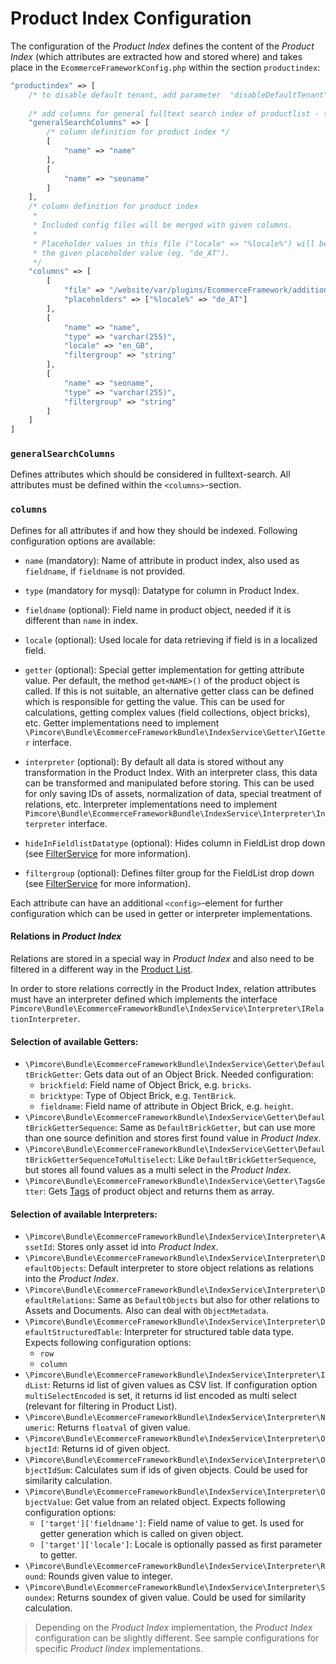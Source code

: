 # Product Index Configuration

The configuration of the *Product Index* defines the content of the *Product Index* (which attributes are extracted how
and stored where) and takes place in the `EcommerceFrameworkConfig.php` within the section `productindex`:

```php
"productindex" => [
    /* to disable default tenant, add parameter  "disableDefaultTenant"=>true  to productindex element  */
    
    /* add columns for general fulltext search index of productlist - they must be part of the column configuration below  */
    "generalSearchColumns" => [
        /* column definition for product index */
        [
            "name" => "name"
        ],
        [
            "name" => "seoname"
        ]
    ],
    /* column definition for product index 
     *
     * Included config files will be merged with given columns.
     *
     * Placeholder values in this file ("locale" => "%locale%") will be replaced by
     * the given placeholder value (eg. "de_AT").
     */
    "columns" => [
        [
            "file" => "/website/var/plugins/EcommerceFramework/additional-index.php",
            "placeholders" => ["%locale%" => "de_AT"]
        ],
        [
            "name" => "name",
            "type" => "varchar(255)",
            "locale" => "en_GB",
            "filtergroup" => "string"
        ],
        [
            "name" => "seoname",
            "type" => "varchar(255)",
            "filtergroup" => "string"
        ]
    ]
]
```


### `generalSearchColumns`
Defines attributes which should be considered in fulltext-search. All attributes must be defined within the 
`<columns>`-section. 

### `columns`
Defines for all attributes if and how they should be indexed. Following configuration options are available: 
- `name` (mandatory): Name of attribute in product index, also used as `fieldname`, if `fieldname` is not provided. 
- `type` (mandatory for mysql): Datatype for column in Product Index. 
- `fieldname` (optional): Field name in product object, needed if it is different than `name` in index.
- `locale` (optional): Used locale for data retrieving if field is in a localized field. 
- `getter` (optional): Special getter implementation for getting attribute value. Per default, the method `get<NAME>()`
   of the product object is called. If this is not suitable, an alternative getter class can be defined which is 
   responsible for getting the value. This can be used for calculations, getting complex values 
   (field collections, object bricks), etc. Getter implementations need to implement 
   `\Pimcore\Bundle\EcommerceFrameworkBundle\IndexService\Getter\IGetter` interface.  
- `interpreter` (optional): By default all data is stored without any transformation in the Product Index. With an 
interpreter class, this data can be transformed and manipulated before storing. This can be used for only saving IDs 
of assets, normalization of data, special treatment of relations, etc. Interpreter implementations need to implement
`Pimcore\Bundle\EcommerceFrameworkBundle\IndexService\Interpreter\Interpreter` interface. 
 
- `hideInFieldlistDatatype` (optional): Hides column in FieldList drop down (see [FilterService](../07_Filter_Service.md) 
   for more information).
- `filtergroup` (optional): Defines filter group for the FieldList drop down (see [FilterService](../07_Filter_Service.md) 
   for more information).

Each attribute can have an additional `<config>`-element for further configuration which can be used in getter or 
 interpreter implementations.


#### Relations in *Product Index*
Relations are stored in a special way in *Product Index* and also need to be filtered in a different way in the 
[Product List](./07_Product_List.md).
 
In order to store relations correctly in the Product Index, relation attributes must have an interpreter defined which 
implements the interface `Pimcore\Bundle\EcommerceFrameworkBundle\IndexService\Interpreter\IRelationInterpreter`. 


#### Selection of available Getters:
- `\Pimcore\Bundle\EcommerceFrameworkBundle\IndexService\Getter\DefaultBrickGetter`: Gets data out of an Object Brick. 
Needed configuration: 
  - `brickfield`: Field name of Object Brick, e.g. `bricks`. 
  - `bricktype`: Type of Object Brick, e.g. `TentBrick`. 
  - `fieldname`: Field name of attribute in Object Brick, e.g. `height`. 
- `\Pimcore\Bundle\EcommerceFrameworkBundle\IndexService\Getter\DefaultBrickGetterSequence`: Same as `DefaultBrickGetter`, 
   but can use more than one source definition and stores first found value in *Product Index*. 
- `\Pimcore\Bundle\EcommerceFrameworkBundle\IndexService\Getter\DefaultBrickGetterSequenceToMultiselect`: Like 
  `DefaultBrickGetterSequence`, but stores all found values as a multi select in the *Product Index*. 
- `\Pimcore\Bundle\EcommerceFrameworkBundle\IndexService\Getter\TagsGetter`: Gets [Tags](../../18_Tools_and_Features/09_Tags.md) 
  of product object and returns them as array. 


#### Selection of available Interpreters:
- `\Pimcore\Bundle\EcommerceFrameworkBundle\IndexService\Interpreter\AssetId`: Stores only asset id into *Product Index*.
- `\Pimcore\Bundle\EcommerceFrameworkBundle\IndexService\Interpreter\DefaultObjects`: Default interpreter to store object 
  relations as relations into the *Product Index*.
- `\Pimcore\Bundle\EcommerceFrameworkBundle\IndexService\Interpreter\DefaultRelations`: Same as `DefaultObjects` but also 
  for other relations to Assets and Documents. Also can deal with `ObjectMetadata`. 
- `\Pimcore\Bundle\EcommerceFrameworkBundle\IndexService\Interpreter\DefaultStructuredTable`: Interpreter for structured
  table data type. Expects following configuration options: 
     - `row`
     - `column`
- `\Pimcore\Bundle\EcommerceFrameworkBundle\IndexService\Interpreter\IdList`: Returns id list of given values as CSV list. 
 If configuration option `multiSelectEncoded` is set, it returns id list encoded as multi select (relevant for filtering 
 in Product List). 
- `\Pimcore\Bundle\EcommerceFrameworkBundle\IndexService\Interpreter\Numeric`: Returns `floatval` of given value. 
- `\Pimcore\Bundle\EcommerceFrameworkBundle\IndexService\Interpreter\ObjectId`: Returns id of given object. 
- `\Pimcore\Bundle\EcommerceFrameworkBundle\IndexService\Interpreter\ObjectIdSum`: Calculates sum if ids of given objects. 
Could be used for similarity calculation. 
- `\Pimcore\Bundle\EcommerceFrameworkBundle\IndexService\Interpreter\ObjectValue`: Get value from an related object. 
Expects following configuration options: 
     - `['target']['fieldname']`: Field name of value to get. Is used for getter generation which is called on given object. 
     - `['target']['locale']`: Locale is optionally passed as first parameter to getter. 
- `\Pimcore\Bundle\EcommerceFrameworkBundle\IndexService\Interpreter\Round`: Rounds given value to integer.
- `\Pimcore\Bundle\EcommerceFrameworkBundle\IndexService\Interpreter\Soundex`: Returns soundex of given value. Could be used 
for similarity calculation.


> Depending on the *Product Index* implementation, the *Product Index* configuration can be slightly different. 
> See sample configurations for specific *Product Iindex* implementations.
 

